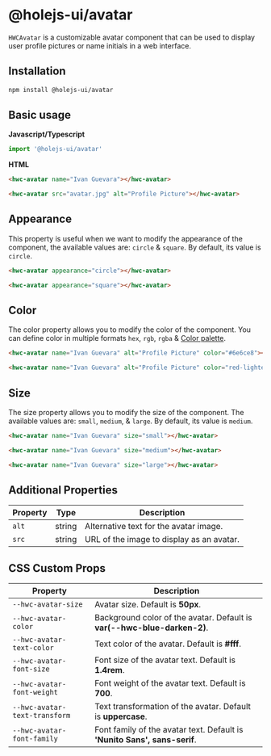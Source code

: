 # @holejs-ui/avatar

`HWCAvatar` is a customizable avatar component that can be used to display user profile pictures or name initials in a web interface.

## Installation

```bash
npm install @holejs-ui/avatar
```

## Basic usage

**Javascript/Typescript**

```ts
import '@holejs-ui/avatar'
```

**HTML**

```html
<hwc-avatar name="Ivan Guevara"></hwc-avatar>

<hwc-avatar src="avatar.jpg" alt="Profile Picture"></hwc-avatar>
```

## Appearance

This property is useful when we want to modify the appearance of the component, the available values are: `circle` & `square`. By default, its value is `circle`.

```html
<hwc-avatar appearance="circle"></hwc-avatar>

<hwc-avatar appearance="square"></hwc-avatar>
```

## Color

The color property allows you to modify the color of the component. You can define color in multiple formats `hex`, `rgb`, `rgba` & [Color palette](/src/assets/colors.css).

```html
<hwc-avatar name="Ivan Guevara" alt="Profile Picture" color="#6e6ce8"></hwc-avatar>

<hwc-avatar name="Ivan Guevara" alt="Profile Picture" color="red-lighten-5"></hwc-avatar>
```

## Size

The size property allows you to modify the size of the component. The available values are: `small`, `medium`, & `large`. By default, its value is `medium`.

```html
<hwc-avatar name="Ivan Guevara" size="small"></hwc-avatar>

<hwc-avatar name="Ivan Guevara" size="medium"></hwc-avatar>

<hwc-avatar name="Ivan Guevara" size="large"></hwc-avatar>
```

## Additional Properties

| Property     | Type                           | Description                                                |
| ------------ | ------------------------------ | ---------------------------------------------------------- |
| `alt`        | string                         | Alternative text for the avatar image.                     |
| `src`        | string                         | URL of the image to display as an avatar.                  |

## CSS Custom Props

| Property                      | Description                                                           |
| ----------------------------- | --------------------------------------------------------------------- |
| `--hwc-avatar-size`           | Avatar size. Default is **50px**.                                         |
| `--hwc-avatar-color`          | Background color of the avatar. Default is **var(--hwc-blue-darken-2)**.  |
| `--hwc-avatar-text-color`     | Text color of the avatar. Default is **#fff**.                            |
| `--hwc-avatar-font-size`      | Font size of the avatar text. Default is **1.4rem**.                      |
| `--hwc-avatar-font-weight`    | Font weight of the avatar text. Default is **700**.                       |
| `--hwc-avatar-text-transform` | Text transformation of the avatar. Default is **uppercase**.              |
| `--hwc-avatar-font-family`    | Font family of the avatar text. Default is **'Nunito Sans', sans-serif**. |